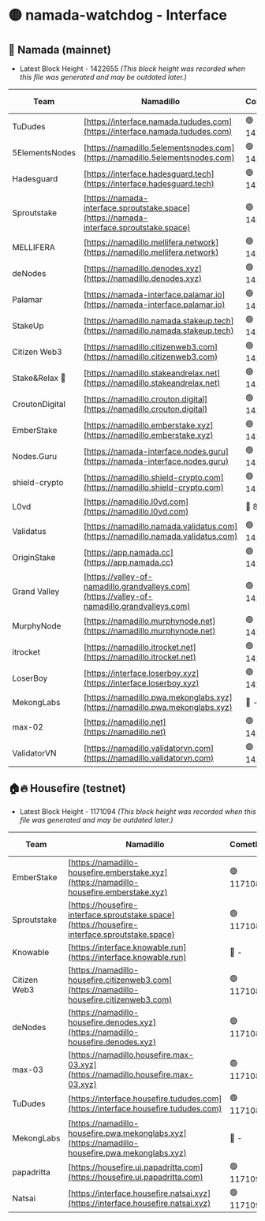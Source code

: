 # 🟡 namada-watchdog - Interface

## 🚀 Namada (mainnet)
- Latest Block Height - 1422655 *(This block height was recorded when this file was generated and may be outdated later.)*

| Team | Namadillo | CometBFT | Indexer | MASP Indexer |
|-|-|-|-|-|
| TuDudes | [https://interface.namada.tududes.com](https://interface.namada.tududes.com) | 🟢 1422625 | 🟢 1422624 | 🟢 1422624 |
| 5ElementsNodes | [https://namadillo.5elementsnodes.com](https://namadillo.5elementsnodes.com) | 🟢 1422625 | 🔴 - | 🔴 - |
| Hadesguard | [https://interface.hadesguard.tech](https://interface.hadesguard.tech) | 🟢 1422629 | 🟢 1422629 | 🟢 1422629 |
| Sproutstake | [https://namada-interface.sproutstake.space](https://namada-interface.sproutstake.space) | 🟢 1422631 | 🟢 1422631 | 🟢 1422630 |
| MELLIFERA | [https://namadillo.mellifera.network](https://namadillo.mellifera.network) | 🟢 1422632 | 🟢 1422632 | 🟢 1422632 |
| deNodes | [https://namadillo.denodes.xyz](https://namadillo.denodes.xyz) | 🟢 1422633 | 🟢 1422633 | 🟢 1422633 |
| Palamar | [https://namada-interface.palamar.io](https://namada-interface.palamar.io) | 🟢 1422634 | 🟢 1422633 | 🟢 1422633 |
| StakeUp | [https://namadillo.namada.stakeup.tech](https://namadillo.namada.stakeup.tech) | 🟢 1422634 | 🟢 1422634 | 🟢 1422634 |
| Citizen Web3 | [https://namadillo.citizenweb3.com](https://namadillo.citizenweb3.com) | 🟢 1422635 | 🔴 1419594 | 🟢 1422633 |
| Stake&Relax 🦥 | [https://namadillo.stakeandrelax.net](https://namadillo.stakeandrelax.net) | 🟢 1422636 | 🟢 1422636 | 🟢 1422637 |
| CroutonDigital | [https://namadillo.crouton.digital](https://namadillo.crouton.digital) | 🟢 1422637 | 🔴 1338918 | 🟢 1422637 |
| EmberStake | [https://namadillo.emberstake.xyz](https://namadillo.emberstake.xyz) | 🟢 1422638 | 🟢 1422638 | 🟢 1422638 |
| Nodes.Guru | [https://namada-interface.nodes.guru](https://namada-interface.nodes.guru) | 🟢 1422639 | 🟢 1422639 | 🟢 1422639 |
| shield-crypto | [https://namadillo.shield-crypto.com](https://namadillo.shield-crypto.com) | 🟢 1422640 | 🟢 1422640 | 🟢 1422640 |
| L0vd | [https://namadillo.l0vd.com](https://namadillo.l0vd.com) | 🔴 894059 | 🔴 1272479 | 🔴 894059 |
| Validatus | [https://namadillo.namada.validatus.com](https://namadillo.namada.validatus.com) | 🟢 1422642 | 🔴 1338199 | 🟢 1422641 |
| OriginStake | [https://app.namada.cc](https://app.namada.cc) | 🟢 1422643 | 🟢 1422643 | 🟢 1422642 |
| Grand Valley | [https://valley-of-namadillo.grandvalleys.com](https://valley-of-namadillo.grandvalleys.com) | 🟢 1422644 | 🟢 1422644 | 🟢 1422644 |
| MurphyNode | [https://namadillo.murphynode.net](https://namadillo.murphynode.net) | 🟢 1422646 | 🟢 1422646 | 🔴 - |
| itrocket | [https://namadillo.itrocket.net](https://namadillo.itrocket.net) | 🟢 1422647 | 🔴 1339267 | 🟢 1422647 |
| LoserBoy | [https://interface.loserboy.xyz](https://interface.loserboy.xyz) | 🟢 1422648 | 🟢 1422648 | 🔴 - |
| MekongLabs | [https://namadillo.pwa.mekonglabs.xyz](https://namadillo.pwa.mekonglabs.xyz) | 🔴 - | 🔴 - | 🔴 - |
| max-02 | [https://namadillo.net](https://namadillo.net) | 🟢 1422655 | 🟢 1422655 | 🟢 1422654 |
| ValidatorVN | [https://namadillo.validatorvn.com](https://namadillo.validatorvn.com) | 🟢 1422655 | 🟢 1422655 | 🟢 1422655 |

## 🏠🔥 Housefire (testnet)
- Latest Block Height - 1171094 *(This block height was recorded when this file was generated and may be outdated later.)*

| Team | Namadillo | CometBFT | Indexer | MASP Indexer |
|-|-|-|-|-|
| EmberStake | [https://namadillo-housefire.emberstake.xyz](https://namadillo-housefire.emberstake.xyz) | 🟢 1171083 | 🟢 1171083 | 🔴 1083022 |
| Sproutstake | [https://housefire-interface.sproutstake.space](https://housefire-interface.sproutstake.space) | 🟢 1171084 | 🟢 1171084 | 🟢 1171084 |
| Knowable | [https://interface.knowable.run](https://interface.knowable.run) | 🔴 - | 🔴 - | 🔴 - |
| Citizen Web3 | [https://namadillo-housefire.citizenweb3.com](https://namadillo-housefire.citizenweb3.com) | 🟢 1171085 | 🔴 1162824 | 🔴 - |
| deNodes | [https://namadillo-housefire.denodes.xyz](https://namadillo-housefire.denodes.xyz) | 🟢 1171087 | 🟢 1171087 | 🟢 1171087 |
| max-03 | [https://namadillo.housefire.max-03.xyz](https://namadillo.housefire.max-03.xyz) | 🟢 1171088 | 🟢 1171088 | 🟢 1171087 |
| TuDudes | [https://interface.housefire.tududes.com](https://interface.housefire.tududes.com) | 🟢 1171088 | 🟢 1171088 | 🟢 1171088 |
| MekongLabs | [https://namadillo-housefire.pwa.mekonglabs.xyz](https://namadillo-housefire.pwa.mekonglabs.xyz) | 🔴 - | 🔴 - | 🔴 - |
| papadritta | [https://housefire.ui.papadritta.com](https://housefire.ui.papadritta.com) | 🟢 1171093 | 🔴 972185 | 🟢 1171093 |
| Natsai | [https://interface.housefire.natsai.xyz](https://interface.housefire.natsai.xyz) | 🟢 1171094 | 🟢 1171094 | 🟢 1171094 |


